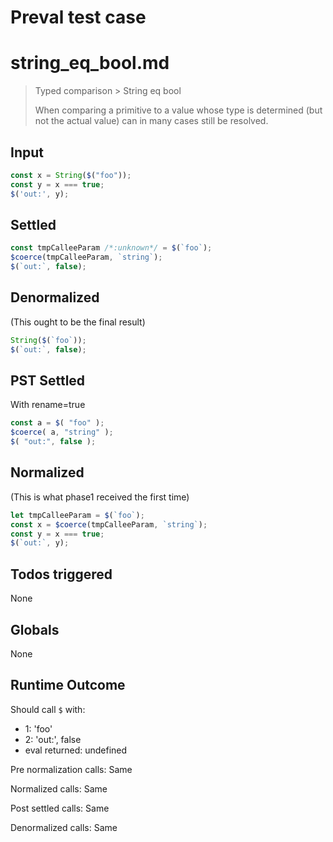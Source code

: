 # Preval test case

# string_eq_bool.md

> Typed comparison > String eq bool
>
> When comparing a primitive to a value whose type is determined (but not the actual value) can in many cases still be resolved.

## Input

`````js filename=intro
const x = String($("foo"));
const y = x === true;
$('out:', y);
`````


## Settled


`````js filename=intro
const tmpCalleeParam /*:unknown*/ = $(`foo`);
$coerce(tmpCalleeParam, `string`);
$(`out:`, false);
`````


## Denormalized
(This ought to be the final result)

`````js filename=intro
String($(`foo`));
$(`out:`, false);
`````


## PST Settled
With rename=true

`````js filename=intro
const a = $( "foo" );
$coerce( a, "string" );
$( "out:", false );
`````


## Normalized
(This is what phase1 received the first time)

`````js filename=intro
let tmpCalleeParam = $(`foo`);
const x = $coerce(tmpCalleeParam, `string`);
const y = x === true;
$(`out:`, y);
`````


## Todos triggered


None


## Globals


None


## Runtime Outcome


Should call `$` with:
 - 1: 'foo'
 - 2: 'out:', false
 - eval returned: undefined

Pre normalization calls: Same

Normalized calls: Same

Post settled calls: Same

Denormalized calls: Same
